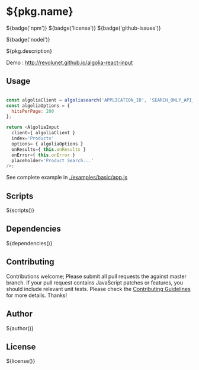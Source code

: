 # ${pkg.name}

${badge('npm')} ${badge('license')} ${badge('github-issues')}  

${badge('nodei')}

${pkg.description}

Demo : http://revolunet.github.io/algolia-react-input

## Usage

```js

const algoliaClient = algoliasearch('APPLICATION_ID', 'SEARCH_ONLY_API_KEY');
const algoliaOptions = {
  hitsPerPage: 200
};

return <AlgoliaInput
  client={ algoliaClient }
  index='Products'
  options= { algoliaOptions }
  onResults={ this.onResults }
  onError={ this.onError }
  placeholder='Product Search...'
/>;

```

See complete example in [./examples/basic/app.js](./examples/basic/app.js)


## Scripts  

${scripts()}

## Dependencies

${dependencies()}

## Contributing

Contributions welcome; Please submit all pull requests the against master branch. If your pull request contains JavaScript patches or features, you should include relevant unit tests. Please check the [Contributing Guidelines](contributng.md) for more details. Thanks!

## Author
${author()}

## License

${license()}

